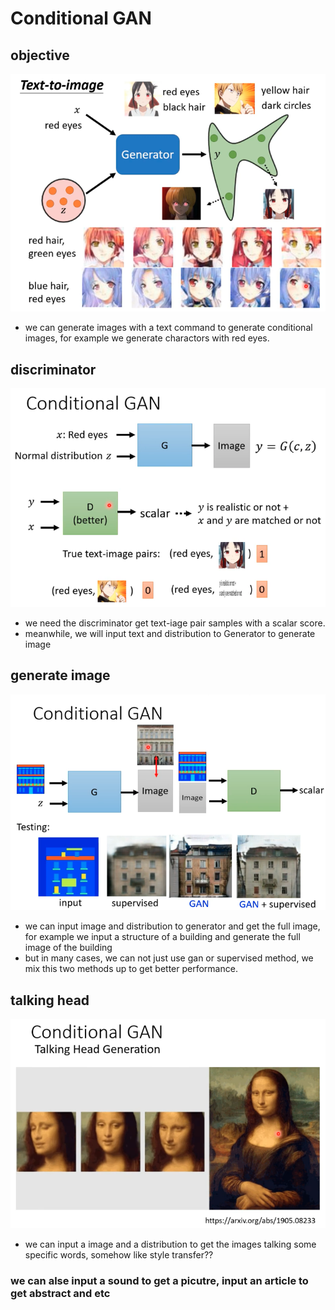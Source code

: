# Conditional GAN

## objective

![image](../statics/lecture6/24-conditional-gan.png)

* we can generate images with a text command to generate conditional images, for example we generate charactors with red eyes.

## discriminator

![image](../statics/lecture6/25-cgan-discriminator.png)

* we need the discriminator get text-iage pair samples with a scalar score.
* meanwhile, we will input text and distribution to Generator to generate image

## generate image

![image](../statics/lecture6/26-cgan-image.png)

* we can input image and distribution to generator and get the full image, for example we input a structure of a building and generate the full image of the building
* but in many cases, we can not just use gan or supervised method, we mix this two methods up to get better performance.

## talking head

![image](../statics/lecture6/27-cgan-talking-head.png)

* we can input a image and a distribution to get the images talking some specific words, somehow like style transfer??

### we can alse input a sound to get a picutre, input an article to get abstract and etc
